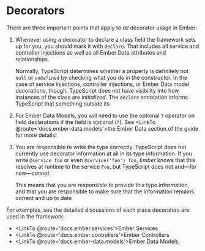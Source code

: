 # Decorators

There are three important points that apply to *all* decorator usage in Ember:

1. Whenever using a decorator to declare a class field the framework sets up for you, you should mark it with `declare`. That includes all service and controller injections as well as all Ember Data attributes and relationships.

    Normally, TypeScript determines whether a property is definitely not `null` or `undefined` by checking what you do in the constructor. In the case of service injections, controller injections, or Ember Data model decorations, though, TypeScript does not have visibility into how instances of the class are *initialized*. The `declare` annotation informs TypeScript that something outside its

2. For Ember Data Models, you will need to use the optional `?` operator on field declarations if the field is optional (`?`). See <LinkTo @route='docs.ember-data.models'>the Ember Data section of the guide</LinkTo> for more details!

3. You are responsible to write the type correctly. TypeScript does not currently use decorator information at all in its type information. If you write `@service foo` or even `@service('foo') foo`, *Ember* knows that this resolves at runtime to the service `Foo`, but TypeScript does not and—for now—*cannot*.

    This means that you are responsible to provide this type information, and that you are responsible to make sure that the information remains correct and up to date

For examples, see the detailed discussions of each place decorators are used in the framework:

- <LinkTo @route='docs.ember.services'>Ember Services</LinkTo>
- <LinkTo @route='docs.ember.controllers'>Ember Controllers</LinkTo>
- <LinkTo @route='docs.ember-data.models'>Ember Data Models</LinkTo>
